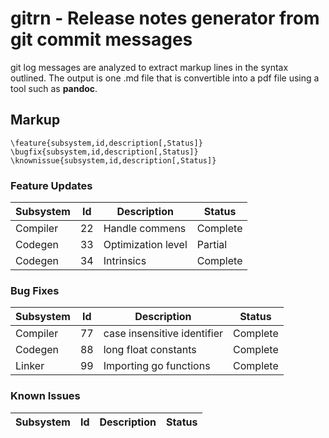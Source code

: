 # gitrn - Release notes generator from git commit messages

git log messages are analyzed to extract markup lines in the syntax outlined. The output is one .md file that is convertible into a pdf file using a tool such as **pandoc**.

## Markup
```
\feature{subsystem,id,description[,Status]}
\bugfix{subsystem,id,description[,Status]}
\knownissue{subsystem,id,description[,Status]}
```
### Feature Updates

Subsystem | Id | Description | Status
----------|---|-------------|--------
Compiler | 22 | Handle commens | Complete
Codegen | 33 | Optimization level | Partial
Codegen | 34 | Intrinsics | Complete

### Bug Fixes

Subsystem | Id | Description | Status
----------|---|-------------|--------
Compiler | 77 | case insensitive identifier | Complete
Codegen | 88 | long float constants | Complete
Linker | 99 | Importing go functions | Complete

### Known Issues

Subsystem | Id | Description | Status
----------|---|-------------|--------
